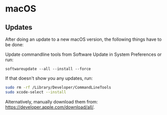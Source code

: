 # macOS

## Updates

After doing an update to a new macOS version, the following things have to be
done:

Update commandline tools from Software Update in System Preferences or run:

`softwareupdate --all --install --force`

If that doesn't show you any updates, run:

```bash
sudo rm -rf /Library/Developer/CommandLineTools
sudo xcode-select --install
```

Alternatively, manually download them from:
  https://developer.apple.com/download/all/.
